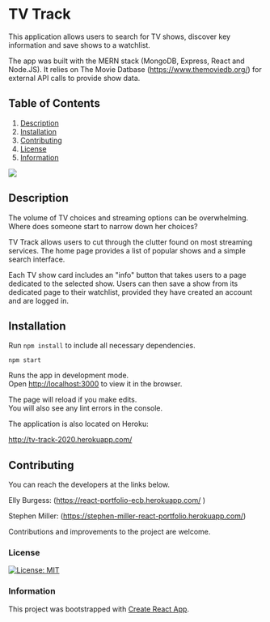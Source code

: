 # TV Track
This application allows users to search for TV shows, discover key information and save shows to a watchlist. 

The app was built with the MERN stack (MongoDB, Express, React and Node.JS). It relies on The Movie Datbase (https://www.themoviedb.org/) for external API calls to provide show data. 

## Table of Contents
1. [Description](#description)
2. [Installation](#installation)
3. [Contributing](#contributing)
4. [License](#license)
5. [Information](#information)

![](client/public/assets/Home.gif)

## Description
The volume of TV choices and streaming options can be overwhelming. Where does someone start to narrow down her choices?

TV Track allows users to cut through the clutter found on most streaming services. The home page provides a list of popular shows and a simple search interface. 

Each TV show card includes an "info" button that takes users to a page dedicated to the selected show. Users can then save a show from its dedicated page to their watchlist, provided they have created an account and are logged in. 

## Installation

Run `npm install` to include all necessary dependencies. 

`npm start`

Runs the app in development mode.<br />
Open [http://localhost:3000](http://localhost:3000) to view it in the browser.

The page will reload if you make edits.<br />
You will also see any lint errors in the console.

The application is also located on Heroku:

http://tv-track-2020.herokuapp.com/

## Contributing

You can reach the developers at the links below.

Elly Burgess: (https://react-portfolio-ecb.herokuapp.com/
)

Stephen Miller: (https://stephen-miller-react-portfolio.herokuapp.com/)

Contributions and improvements to the project are welcome. 

### License
[![License: MIT](https://img.shields.io/badge/License-MIT-yellow.svg)](https://opensource.org/licenses/MIT)


### Information
This project was bootstrapped with [Create React App](https://github.com/facebook/create-react-app).
